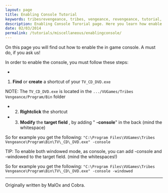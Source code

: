 ```yaml
---
layout: page
title: Enabling Console Tutorial
keywords: tribesrevengeance, tribes, vengeance, revengeance, tutorial, guide, enable, console, shortcut, target, windowed
description: Enabling Console Turorial page. Here you learn how enable the console.
date: 02/03/2014
permalink: /tutorials/miscellaneous/enablingconsole/
---
```


On this page you will find out how to enable the in game console. A must do, if you ask us!

  

In order to enable the console, you must follow these steps:

- 

1. **Find** or **create** a shortcut of your `TV_CD_DVD.exe`

NOTE: The `TV_CD_DVD.exe` is located in the `.../VUGames/Tribes Vengeance/Program/Bin` folder

- 2. **Rightclick** the shortcut
- 3. **Modify** the **target field** , by adding " **-console**" in the back (mind the whitespace)
  

So for example you get the following: `"C:\Program Files\VUGames\Tribes Vengeance\Program\Bin\TV\_CD\_DVD.exe" -console`

  

TIP: To enable both windowed mode, as console, you can add -console and -windowed to the target field. (mind the whitespaces!)

So for example you get the following: `"C:\Program Files\VUGames\Tribes Vengeance\Program\Bin\TV\_CD\_DVD.exe" -console -windowed`

  

* * *
  

Originally written by MalOx and Cobra.
